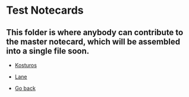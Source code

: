 # Test Notecards

## This folder is where anybody can contribute to the master notecard, which will be assembled into a single file soon.

- [Kosturos](Kosturos/)

- [Lane](Lane/lane-notecard.md)






- [Go back](../README.md)
